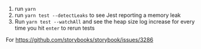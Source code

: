 1. run `yarn`
1. run `yarn test --detectLeaks` to see Jest reporting a memory leak
1. Run `yarn test --watchAll` and see the heap size log increase for every time you hit `enter` to rerun tests

For https://github.com/storybooks/storybook/issues/3286
